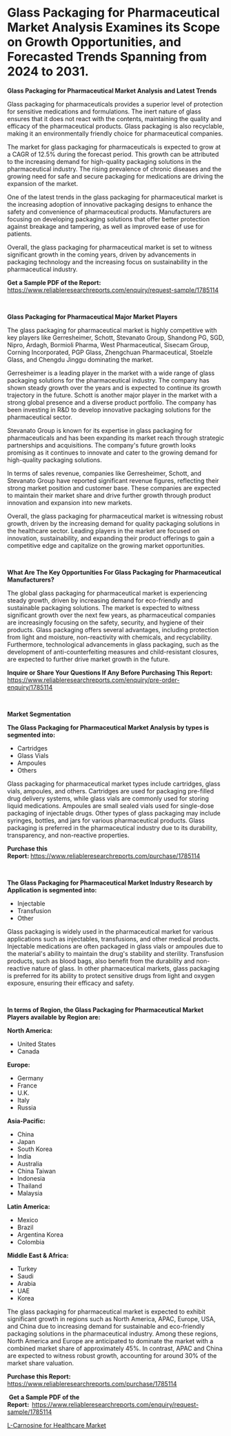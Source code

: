 <p><h1>Glass Packaging for Pharmaceutical Market Analysis Examines its Scope on Growth Opportunities, and Forecasted Trends Spanning from 2024 to 2031.</h1></p><p><strong>Glass Packaging for Pharmaceutical Market Analysis and Latest Trends</strong></p>
<p><p>Glass packaging for pharmaceuticals provides a superior level of protection for sensitive medications and formulations. The inert nature of glass ensures that it does not react with the contents, maintaining the quality and efficacy of the pharmaceutical products. Glass packaging is also recyclable, making it an environmentally friendly choice for pharmaceutical companies.</p><p>The market for glass packaging for pharmaceuticals is expected to grow at a CAGR of 12.5% during the forecast period. This growth can be attributed to the increasing demand for high-quality packaging solutions in the pharmaceutical industry. The rising prevalence of chronic diseases and the growing need for safe and secure packaging for medications are driving the expansion of the market.</p><p>One of the latest trends in the glass packaging for pharmaceutical market is the increasing adoption of innovative packaging designs to enhance the safety and convenience of pharmaceutical products. Manufacturers are focusing on developing packaging solutions that offer better protection against breakage and tampering, as well as improved ease of use for patients.</p><p>Overall, the glass packaging for pharmaceutical market is set to witness significant growth in the coming years, driven by advancements in packaging technology and the increasing focus on sustainability in the pharmaceutical industry.</p></p>
<p><strong>Get a Sample PDF of the Report:&nbsp;</strong> <a href="https://www.reliableresearchreports.com/enquiry/request-sample/1785114">https://www.reliableresearchreports.com/enquiry/request-sample/1785114</a></p>
<p>&nbsp;</p>
<p><strong>Glass Packaging for Pharmaceutical Major Market Players</strong></p>
<p><p>The glass packaging for pharmaceutical market is highly competitive with key players like Gerresheimer, Schott, Stevanato Group, Shandong PG, SGD, Nipro, Ardagh, Bormioli Pharma, West Pharmaceutical, Sisecam Group, Corning Incorporated, PGP Glass, Zhengchuan Pharmaceutical, Stoelzle Glass, and Chengdu Jinggu dominating the market.</p><p>Gerresheimer is a leading player in the market with a wide range of glass packaging solutions for the pharmaceutical industry. The company has shown steady growth over the years and is expected to continue its growth trajectory in the future. Schott is another major player in the market with a strong global presence and a diverse product portfolio. The company has been investing in R&D to develop innovative packaging solutions for the pharmaceutical sector.</p><p>Stevanato Group is known for its expertise in glass packaging for pharmaceuticals and has been expanding its market reach through strategic partnerships and acquisitions. The company's future growth looks promising as it continues to innovate and cater to the growing demand for high-quality packaging solutions.</p><p>In terms of sales revenue, companies like Gerresheimer, Schott, and Stevanato Group have reported significant revenue figures, reflecting their strong market position and customer base. These companies are expected to maintain their market share and drive further growth through product innovation and expansion into new markets.</p><p>Overall, the glass packaging for pharmaceutical market is witnessing robust growth, driven by the increasing demand for quality packaging solutions in the healthcare sector. Leading players in the market are focused on innovation, sustainability, and expanding their product offerings to gain a competitive edge and capitalize on the growing market opportunities.</p></p>
<p>&nbsp;</p>
<p><strong>What Are The Key Opportunities For Glass Packaging for Pharmaceutical Manufacturers?</strong></p>
<p><p>The global glass packaging for pharmaceutical market is experiencing steady growth, driven by increasing demand for eco-friendly and sustainable packaging solutions. The market is expected to witness significant growth over the next few years, as pharmaceutical companies are increasingly focusing on the safety, security, and hygiene of their products. Glass packaging offers several advantages, including protection from light and moisture, non-reactivity with chemicals, and recyclability. Furthermore, technological advancements in glass packaging, such as the development of anti-counterfeiting measures and child-resistant closures, are expected to further drive market growth in the future.</p></p>
<p><strong>Inquire or Share Your Questions If Any Before Purchasing This Report:</strong> <a href="https://www.reliableresearchreports.com/enquiry/pre-order-enquiry/1785114">https://www.reliableresearchreports.com/enquiry/pre-order-enquiry/1785114</a></p>
<p>&nbsp;</p>
<p><strong>Market Segmentation</strong></p>
<p><strong>The Glass Packaging for Pharmaceutical Market Analysis by types is segmented into:</strong></p>
<p><ul><li>Cartridges</li><li>Glass Vials</li><li>Ampoules</li><li>Others</li></ul></p>
<p><p>Glass packaging for pharmaceutical market types include cartridges, glass vials, ampoules, and others. Cartridges are used for packaging pre-filled drug delivery systems, while glass vials are commonly used for storing liquid medications. Ampoules are small sealed vials used for single-dose packaging of injectable drugs. Other types of glass packaging may include syringes, bottles, and jars for various pharmaceutical products. Glass packaging is preferred in the pharmaceutical industry due to its durability, transparency, and non-reactive properties.</p></p>
<p><strong>Purchase this Report:&nbsp;</strong><a href="https://www.reliableresearchreports.com/purchase/1785114">https://www.reliableresearchreports.com/purchase/1785114</a></p>
<p>&nbsp;</p>
<p><strong>The Glass Packaging for Pharmaceutical Market Industry Research by Application is segmented into:</strong></p>
<p><ul><li>Injectable</li><li>Transfusion</li><li>Other</li></ul></p>
<p><p>Glass packaging is widely used in the pharmaceutical market for various applications such as injectables, transfusions, and other medical products. Injectable medications are often packaged in glass vials or ampoules due to the material's ability to maintain the drug's stability and sterility. Transfusion products, such as blood bags, also benefit from the durability and non-reactive nature of glass. In other pharmaceutical markets, glass packaging is preferred for its ability to protect sensitive drugs from light and oxygen exposure, ensuring their efficacy and safety.</p></p>
<p>&nbsp;</p>
<p><strong>In terms of Region, the Glass Packaging for Pharmaceutical Market Players available by Region are:</strong></p>
<p>
    <p> <strong> North America: </strong>
        <ul>
            <li>United States</li>
            <li>Canada</li>
        </ul>
        </p> 
    <p> <strong> Europe: </strong>
        <ul>
            <li>Germany</li>
            <li>France</li>
            <li>U.K.</li>
            <li>Italy</li>
            <li>Russia</li>
        </ul>
        </p> 
    <p> <strong> Asia-Pacific: </strong>
        <ul>
            <li>China</li>
            <li>Japan</li>
            <li>South Korea</li>
            <li>India</li>
            <li>Australia</li>
            <li>China Taiwan</li>
            <li>Indonesia</li>
            <li>Thailand</li>
            <li>Malaysia</li>
        </ul>
        </p> 
    <p> <strong> Latin America: </strong>
        <ul>
            <li>Mexico</li>
            <li>Brazil</li>
            <li>Argentina Korea</li>
            <li>Colombia</li>
        </ul>
        </p> 
    <p> <strong> Middle East & Africa: </strong>
        <ul>
            <li>Turkey</li>
            <li>Saudi</li>
            <li>Arabia</li>
            <li>UAE</li>
            <li>Korea</li>
        </ul>
    </p>
    </p>
<p><p>The glass packaging for pharmaceutical market is expected to exhibit significant growth in regions such as North America, APAC, Europe, USA, and China due to increasing demand for sustainable and eco-friendly packaging solutions in the pharmaceutical industry. Among these regions, North America and Europe are anticipated to dominate the market with a combined market share of approximately 45%. In contrast, APAC and China are expected to witness robust growth, accounting for around 30% of the market share valuation.</p></p>
<p><strong>Purchase this Report: </strong><a href="https://www.reliableresearchreports.com/purchase/1785114">https://www.reliableresearchreports.com/purchase/1785114</a></p>
<p>&nbsp;<strong>Get a Sample PDF of the Report:&nbsp;&nbsp;</strong><a href="https://www.reliableresearchreports.com/enquiry/request-sample/1785114">https://www.reliableresearchreports.com/enquiry/request-sample/1785114</a></p>
<p><strong></strong></p>
<p><p><a href="https://github.com/mancsybtousav/Market-Research-Report-List-1/blob/main/l-carnosine-for-healthcare-market.md">L-Carnosine for Healthcare Market</a></p></p>
